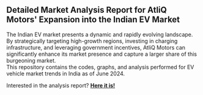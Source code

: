 ## Detailed Market Analysis Report for AtliQ Motors' Expansion into the Indian EV Market

The Indian EV market presents a dynamic and rapidly evolving landscape. By strategically targeting high-growth regions, investing in charging infrastructure, and leveraging government incentives, AtliQ Motors can significantly enhance its market presence and capture a larger share of this burgeoning market.  
This repository contains the codes, graphs, and analysis performed for EV vehicle market trends in India as of June 2024.

Interested in the analysis report? **[Here it is!](https://docs.google.com/document/d/1qBb0lCbbBHjtg7CGjnV822Oy2ogeXdo9/edit?usp=sharing&ouid=115376396876702678395&rtpof=true&sd=true)** 






